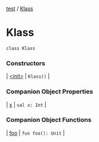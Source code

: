 [test](../../index.md) / [Klass](./index.md)

# Klass

`class Klass`

### Constructors

| [&lt;init&gt;](-init-.md) | `Klass()` |

### Companion Object Properties

| [x](x.md) | `val x: Int` |

### Companion Object Functions

| [foo](foo.md) | `fun foo(): Unit` |

